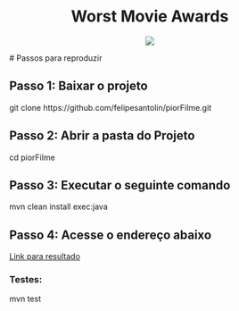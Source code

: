 <h1 align="center"> Worst Movie Awards </h1>

<p align="center">
<img src="http://img.shields.io/static/v1?label=STATUS&message=READY&color=GREEN&style=for-the-badge"/>
</p>
# Passos para reproduzir

<h2>Passo 1: Baixar o projeto</h2>
git clone https://github.com/felipesantolin/piorFilme.git

<h2>Passo 2: Abrir a pasta do Projeto</h2>
cd piorFilme

<h2>Passo 3: Executar o seguinte comando</h2>

mvn clean install exec:java

<h2>Passo 4: Acesse o endereço abaixo</h2>
<a href="http://localhost:8080/producers/minmaxwinnerinterval">Link para resultado</a>

<h3>Testes:</h3>
mvn test
